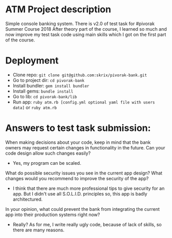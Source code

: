 # ATM Project description

Simple console banking system.
There is v2.0 of test task for #pivorak Summer Course 2018
After theory part of the course, I learned so much and now improve my test task code using main skills which I got on the first part of the course.

# Deployment

- Clone repo: `git clone git@github.com:skrix/pivorak-bank.git`
- Go to project dir: `cd pivorak-bank`
- Install bundler: `gem install bundler`
- Install gems: `bundle install`
- Go to lib: `cd pivorak-bank/lib`
- Run app: `ruby atm.rb [config.yml optional yaml file with users data]` or `ruby atm.rb`

# Answers to test task submission:
When making decisions about your code, keep in mind that the bank owners may request certain changes in functionality in the future. Can your code design allow such changes easily?
 - Yes, my program can be scaled.

What do possible security issues you see in the current app design? What changes would you recommend to improve the security of the app?
 - I think that there are much more professional tips to give security for an app. But I didn't use all S.O.L.I.D. principles so, this app is badly architectured.

In your opinion, what could prevent the bank from integrating the current app into their production systems right now?
 - Really? As for me, I write really ugly code, because of lack of skills, so there are many reasons.
